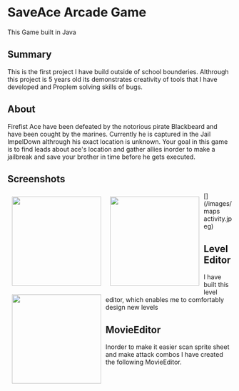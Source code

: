 # SaveAce Arcade Game
This Game built in Java
## Summary
This is the first project I have build outside of school 
bounderies. Althrough this project is 5 years old its
demonstrates creativity of tools that I have developed and Proplem solving skills of bugs.


## About
Firefist Ace have been defeated by the notorious pirate 
Blackbeard and have been cought by the marines. Currently he is captured in the Jail ImpelDown althrough his exact location is unknown.
 Your goal in this game is to find leads about ace's
  location and gather allies inorder to make a jailbreak and
  save your brother in time before he gets executed.
 

## Screenshots
[<img src="/images/main.jpeg" align="left"
width="200"
    hspace="10" vspace="10">](/images/main.jpeg)

[<img src="/images/maps activity.jpeg" align="left"
width="200"
    hspace="10" vspace="10">](/images/maps activity.jpeg)

[<img src="/images/settings.jpeg" align="left"
width="200"
    hspace="10" vspace="10">](/images/settings.jpeg)

## LevelEditor
I have built this level editor, which enables me to comfortably design new levels

## MovieEditor
Inorder to make it easier scan sprite sheet and make attack combos I have created the following MovieEditor.
